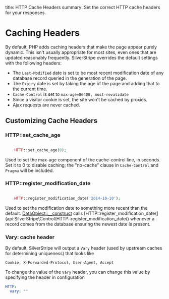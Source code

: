 title: HTTP Cache Headers
summary: Set the correct HTTP cache headers for your responses.

# Caching Headers

By default, PHP adds caching headers that make the page appear purely dynamic. This isn't usually appropriate for most 
sites, even ones that are updated reasonably frequently. SilverStripe overrides the default settings with the following 
headers:

  * The `Last-Modified` date is set to be most recent modification date of any database record queried in the generation 
  of the page.
  * The `Expiry` date is set by taking the age of the page and adding that to the current time.
  * `Cache-Control` is set to `max-age=86400, must-revalidate`
  * Since a visitor cookie is set, the site won't be cached by proxies.
  * Ajax requests are never cached.

## Customizing Cache Headers

### HTTP::set_cache_age
```php

	HTTP::set_cache_age(0);
```

Used to set the max-age component of the cache-control line, in seconds. Set it to 0 to disable caching; the "no-cache" 
clause in `Cache-Control` and `Pragma` will be included.

### HTTP::register_modification_date


```php

	HTTP::register_modification_date('2014-10-10');
```

Used to set the modification date to something more recent than the default. [DataObject::__construct](api:SilverStripe\ORM\DataObject::__construct) calls 
[HTTP::register_modification_date(](api:SilverStripe\Control\HTTP::register_modification_date() whenever a record comes from the database ensuring the newest date is present.

### Vary: cache header

By default, SilverStripe will output a `Vary` header (used by upstream caches for determining uniqueness) 
that looks like

```
Cookie, X-Forwarded-Protocol, User-Agent, Accept
```

To change the value of the `Vary` header, you can change this value by specifying the header in configuration

```yml
HTTP:
  vary: ""
```




